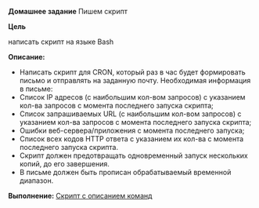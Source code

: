 **Домашнее задание**
Пишем скрипт

**Цель**

написать скрипт на языке Bash

**Описание:**

- Написать скрипт для CRON, который раз в час будет формировать письмо и отправлять на заданную почту.
Необходимая информация в письме:
- Список IP адресов (с наибольшим кол-вом запросов) с указанием кол-ва запросов c момента последнего запуска скрипта;
- Список запрашиваемых URL (с наибольшим кол-вом запросов) с указанием кол-ва запросов c момента последнего запуска скрипта;
- Ошибки веб-сервера/приложения c момента последнего запуска;
- Список всех кодов HTTP ответа с указанием их кол-ва с момента последнего запуска скрипта.
- Скрипт должен предотвращать одновременный запуск нескольких копий, до его завершения.
- В письме должен быть прописан обрабатываемый временной диапазон.

**Выполнение:**
[Скрипт с описанием команд](https://github.com/hellolightSP/otus_hw9/blob/main/monitoring_nginx.sh)

